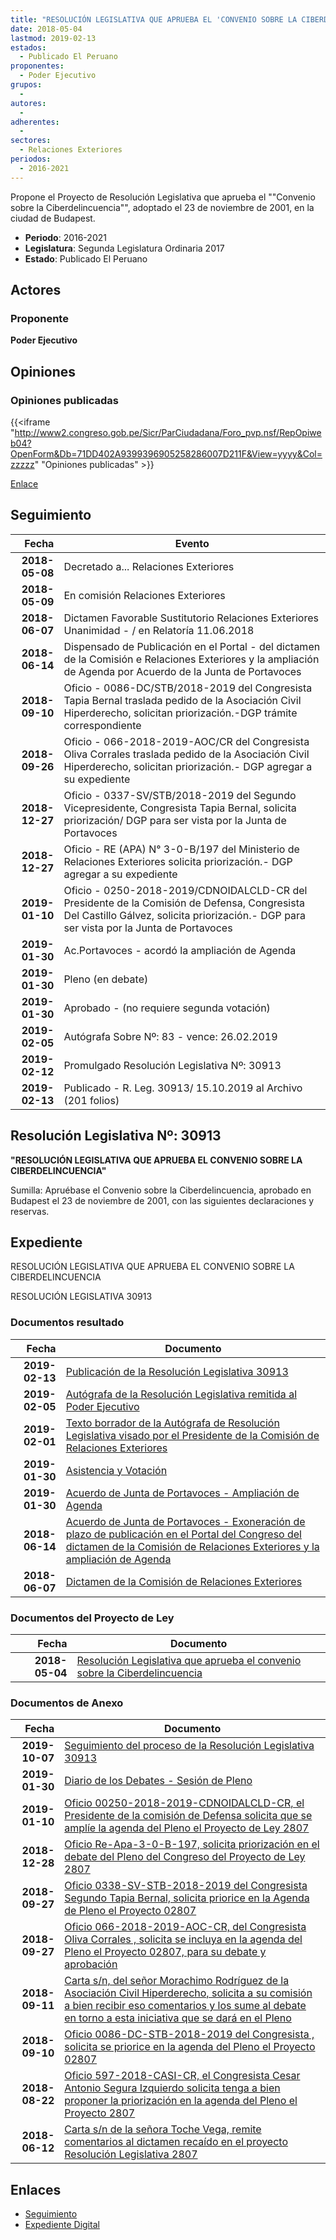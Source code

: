 ```yaml
---
title: "RESOLUCIÓN LEGISLATIVA QUE APRUEBA EL 'CONVENIO SOBRE LA CIBERDELINCUENCIA', ADOPTADO EL 23 DE NOVIEMBRE DE 2001, EN LA CIUDAD DE BUDAPEST"
date: 2018-05-04
lastmod: 2019-02-13
estados: 
  - Publicado El Peruano
proponentes: 
  - Poder Ejecutivo
grupos: 
  - 
autores: 
  - 
adherentes: 
  - 
sectores: 
  - Relaciones Exteriores
periodos: 
  - 2016-2021
---
```


Propone el Proyecto de Resolución Legislativa que aprueba el ""Convenio sobre la Ciberdelincuencia"", adoptado el 23 de noviembre de 2001, en la ciudad de Budapest.

- **Periodo**: 2016-2021
- **Legislatura**: Segunda Legislatura Ordinaria 2017
- **Estado**: Publicado El Peruano

## Actores

### Proponente

**Poder Ejecutivo**


## Opiniones

### Opiniones publicadas

{{<iframe "http://www2.congreso.gob.pe/Sicr/ParCiudadana/Foro_pvp.nsf/RepOpiweb04?OpenForm&Db=71DD402A9399396905258286007D211F&View=yyyy&Col=zzzzz" "Opiniones publicadas" >}}

[Enlace](http://www2.congreso.gob.pe/Sicr/ParCiudadana/Foro_pvp.nsf/RepOpiweb04?OpenForm&Db=71DD402A9399396905258286007D211F&View=yyyy&Col=zzzzz)

## Seguimiento

| Fecha | Evento |
|------:|--------|
| **2018-05-08** | Decretado a... Relaciones Exteriores|
| **2018-05-09** | En comisión Relaciones Exteriores|
| **2018-06-07** | Dictamen Favorable Sustitutorio Relaciones Exteriores Unanimidad - / en Relatoría 11.06.2018|
| **2018-06-14** | Dispensado de Publicación en el Portal - del dictamen de la Comisión e Relaciones Exteriores y la ampliación de Agenda por Acuerdo de la Junta de Portavoces|
| **2018-09-10** | Oficio - 0086-DC/STB/2018-2019 del Congresista Tapia Bernal traslada pedido de la Asociación Civil Hiperderecho, solicitan priorización.-DGP trámite correspondiente|
| **2018-09-26** | Oficio - 066-2018-2019-AOC/CR del Congresista Oliva Corrales traslada pedido de la Asociación Civil Hiperderecho, solicitan priorización.- DGP agregar a su expediente|
| **2018-12-27** | Oficio - 0337-SV/STB/2018-2019 del Segundo Vicepresidente, Congresista Tapia Bernal, solicita priorización/ DGP para ser vista por la Junta de Portavoces|
| **2018-12-27** | Oficio - RE (APA) N° 3-0-B/197 del Ministerio de Relaciones Exteriores solicita priorización.- DGP agregar a su expediente|
| **2019-01-10** | Oficio - 0250-2018-2019/CDNOIDALCLD-CR del Presidente de la Comisión de Defensa, Congresista Del Castillo Gálvez, solicita priorización.- DGP para ser vista por la Junta de Portavoces|
| **2019-01-30** | Ac.Portavoces - acordó la ampliación de Agenda|
| **2019-01-30** | Pleno (en debate)|
| **2019-01-30** | Aprobado - (no requiere segunda votación)|
| **2019-02-05** | Autógrafa Sobre Nº: 83 - vence: 26.02.2019|
| **2019-02-12** | Promulgado Resolución Legislativa Nº: 30913|
| **2019-02-13** | Publicado - R. Leg. 30913/ 15.10.2019 al Archivo (201 folios)|

## Resolución Legislativa Nº: 30913

**"RESOLUCIÓN LEGISLATIVA QUE APRUEBA EL CONVENIO SOBRE LA CIBERDELINCUENCIA"**

Sumilla: Apruébase el Convenio sobre la Ciberdelincuencia, aprobado en Budapest el 23 de noviembre de 2001, con las siguientes declaraciones y reservas.


## Expediente

RESOLUCIÓN LEGISLATIVA QUE APRUEBA EL CONVENIO SOBRE LA CIBERDELINCUENCIA

RESOLUCIÓN LEGISLATIVA 30913


### Documentos resultado

| Fecha | Documento |
|------:|--------|
| **2019-02-13** | [Publicación de la Resolución Legislativa 30913](http://www.leyes.congreso.gob.pe/Documentos/2016_2021/ADLP/Normas_Legales/30913-RLG.pdf) |
| **2019-02-05** | [Autógrafa de la Resolución Legislativa remitida al Poder Ejecutivo](http://www.leyes.congreso.gob.pe/Documentos/2016_2021/ADLP/Texto_Aprobado/AU0280720190205.pdf) |
| **2019-02-01** | [Texto borrador de la Autógrafa de Resolución Legislativa visado por el Presidente de la Comisión de Relaciones Exteriores](http://www.leyes.congreso.gob.pe/Documentos/2016_2021/Texto_Borrador_de_Autografa/BAU0280720190201.pdf) |
| **2019-01-30** | [Asistencia y Votación](http://www.leyes.congreso.gob.pe/Documentos/2016_2021/Asistencia_y_Votacion/Proyectos_de_Ley/PL_AV02807_20190130.pdf) |
| **2019-01-30** | [Acuerdo de Junta de Portavoces - Ampliación de Agenda](http://www.leyes.congreso.gob.pe/Documentos/2016_2021/Acuerdos/Junta_Portavoces/AJP0280720190130..pdf) |
| **2018-06-14** | [Acuerdo de Junta de Portavoces - Exoneración de plazo de publicación en el Portal del Congreso del dictamen de la Comisión de Relaciones Exteriores y la ampliación de Agenda](http://www.leyes.congreso.gob.pe/Documentos/2016_2021/Acuerdos/Junta_Portavoces/AJP0280720180614.pdf) |
| **2018-06-07** | [Dictamen de la Comisión de Relaciones Exteriores](http://www.leyes.congreso.gob.pe/Documentos/2016_2021/Dictamenes/Proyectos_de_Ley/02807DC20MAY20180607.PDF) |

### Documentos del Proyecto de Ley

| Fecha | Documento |
|------:|--------|
| **2018-05-04** | [Resolución Legislativa que aprueba el convenio sobre la Ciberdelincuencia](http://www.leyes.congreso.gob.pe/Documentos/2016_2021/Proyectos_de_Ley_y_de_Resoluciones_Legislativas/PL0280720180504..pdf) |

### Documentos de Anexo

| Fecha | Documento |
|------:|--------|
| **2019-10-07** | [Seguimiento del proceso de la Resolución Legislativa 30913](http://www.leyes.congreso.gob.pe/Documentos/2016_2021/Seguimiento_de_Proyectos_de_Ley/02807PL20191007.pdf) |
| **2019-01-30** | [Diario de los Debates - Sesión de Pleno](http://www2.congreso.gob.pe/Sicr/DiarioDebates/Publicad.nsf/SesionesPleno/05256D6E0073DFE905258393006202ED/$FILE/PLO-2018-20B.pdf) |
| **2019-01-10** | [Oficio 00250-2018-2019-CDNOIDALCLD-CR, el Presidente de la comisión de Defensa solicita que se amplíe la agenda del Pleno el Proyecto de Ley 2807](http://www.leyes.congreso.gob.pe/Documentos/2016_2021/Oficios/Comisiones_Ordinarias/OFICIO-00250-2018-2019-CDNOIDALCLD-CR.pdf) |
| **2018-12-28** | [Oficio Re-Apa-3-0-B-197, solicita priorización en el debate del Pleno del Congreso del Proyecto de Ley 2807](http://www.leyes.congreso.gob.pe/Documentos/2016_2021/Oficios/Otras_Instituciones/OF-RE-APA-3-0-B-197.pdf) |
| **2018-09-27** | [Oficio 0338-SV-STB-2018-2019 del Congresista Segundo Tapia Bernal, solicita priorice en la Agenda de Pleno el Proyecto 02807](http://www.leyes.congreso.gob.pe/Documentos/2016_2021/Oficios/Congresistas/OFICIO-0338-SV-STB-2018-2019.pdf) |
| **2018-09-27** | [Oficio 066-2018-2019-AOC-CR, del Congresista Oliva Corrales , solicita se incluya en la agenda del Pleno el Proyecto 02807, para su debate y aprobación](http://www.leyes.congreso.gob.pe/Documentos/2016_2021/Oficios/Congresistas/OFICIO-066-2018-2019-AOC-CR.PDF) |
| **2018-09-11** | [Carta s/n, del señor Morachimo Rodríguez de la Asociación Civil Hiperderecho, solicita a su comisión a bien recibir eso comentarios y los sume al debate en torno a esta iniciativa que se dará en el Pleno](http://www.leyes.congreso.gob.pe/Documentos/2016_2021/Oficios/Otras_Instituciones/CARTA-S-N20180911.pdf) |
| **2018-09-10** | [Oficio 0086-DC-STB-2018-2019 del Congresista , solicita se priorice en la agenda del Pleno el Proyecto 02807](http://www.leyes.congreso.gob.pe/Documentos/2016_2021/Oficios/Congresistas/OFICIO-0086-DCSTB-2018-2019.PDF) |
| **2018-08-22** | [Oficio 597-2018-CASI-CR, el Congresista Cesar Antonio Segura Izquierdo solicita tenga a bien proponer la priorización en la agenda del Pleno el Proyecto 2807](http://www.leyes.congreso.gob.pe/Documentos/2016_2021/Oficios/Congresistas/OFICIO-597-2018-CASI-CR.pdf) |
| **2018-06-12** | [Carta s/n de la señora Toche Vega, remite comentarios al dictamen recaído en el proyecto Resolución Legislativa 2807](http://www.leyes.congreso.gob.pe/Documentos/2016_2021/Oficios/Otras_Instituciones/CARTA-S-N20180612.pdf) |

## Enlaces 

- [Seguimiento](http://www2.congreso.gob.pehttp://www2.congreso.gob.pe/Sicr/TraDocEstProc/CLProLey2016.nsf/f7fff46988ca05b1052578e100829cc7/28c7fbd68e9f706705258286006476b6?OpenDocument)
- [Expediente Digital](http://www2.congreso.gob.pehttp://www2.congreso.gob.pe/Sicr/TraDocEstProc/CLProLey2016.nsf/f7fff46988ca05b1052578e100829cc7/28c7fbd68e9f706705258286006476b6?OpenDocument&Click=05257FB7005EB655.eb71d0cf91d8294e05256cdf006b5706/$Body/0.1C6C)
